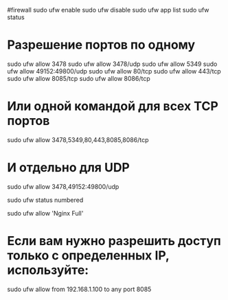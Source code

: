 #firewall
sudo ufw enable
sudo ufw disable
sudo ufw app list
sudo ufw status

# Разрешение портов по одному
sudo ufw allow 3478
sudo ufw allow 3478/udp
sudo ufw allow 5349
sudo ufw allow 49152:49800/udp
sudo ufw allow 80/tcp
sudo ufw allow 443/tcp
sudo ufw allow 8085/tcp
sudo ufw allow 8086/tcp

# Или одной командой для всех TCP портов
sudo ufw allow 3478,5349,80,443,8085,8086/tcp

# И отдельно для UDP
sudo ufw allow 3478,49152:49800/udp


sudo ufw status numbered


sudo ufw allow 'Nginx Full'

# Если вам нужно разрешить доступ только с определенных IP, используйте:
sudo ufw allow from 192.168.1.100 to any port 8085